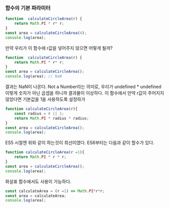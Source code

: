 ### 함수의 기본 파라미터

```javascript
function  calculateCircleArea(r) {
    return Math.PI * r* r;  
}
const area = calculateCircleArea(4);
console.log(area);
```

만약 우리가 이 함수에 r값을 넣어주지 않으면 어떻게 될까?
```javascript
function  calculateCircleArea(r) {
    return Math.PI * r* r;  
}
const area = calculateCircleArea();
console.log(area); // NaN
```
결과는 NaN이 나온다. Not a Number라는 의미로, 우리가 undefined * undefined 이렇게 숫자가 아닌
곱셉을 하니까 결과물이 이상하다.
이 함수에서 만약 r값이 주어지지 않았다면 기본값을 1을 사용하도록 설정하가

```javascript
function calculateCircleArea(r){
    const radius = r || 1;
    return Math.PI * radius * radius;
}
const area = calculateCircleArea();
console.log(area);
```
ES5 시절엔 위와 같이 하는것이 최선이였다. ES6부터는 다음과 같이 할수가 있다.

```javascript
function calculateCircleArea(r =1){
    return Math.PI * r * r;
}
const area = calculateCircleArea();
console.log(area);
```

화살표 함수에서도 사용이 가능하다.

```javascript
const calculateArea = (r =1) => Math.PI*r*r;
const area = calculateArea;
console.log(area);
```